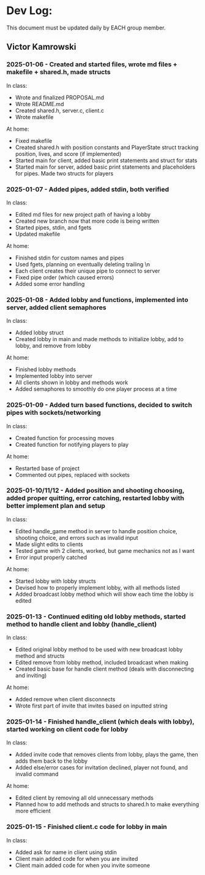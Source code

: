 # Dev Log:

This document must be updated daily by EACH group member.

## Victor Kamrowski

### 2025-01-06 - Created and started files, wrote md files + makefile + shared.h, made structs

In class:
- Wrote and finalized PROPOSAL.md
- Wrote README.md
- Created shared.h, server.c, client.c
- Wrote makefile

At home:
- Fixed makefile
- Created shared.h with position constants and PlayerState struct tracking position, lives, and score (if implemented)
- Started main for client, added basic print statements and struct for stats
- Started main for server, added basic print statements and placeholders for pipes. Made two structs for players

### 2025-01-07 - Added pipes, added stdin, both verified

In class:
- Edited md files for new project path of having a lobby
- Created new branch now that more code is being written
- Started pipes, stdin, and fgets
- Updated makefile

At home:
- Finished stdin for custom names and pipes
- Used fgets, planning on eventually deleting trailing \n
- Each client creates their unique pipe to connect to server
- Fixed pipe order (which caused errors)
- Added some error handling

### 2025-01-08 - Added lobby and functions, implemented into server, added client semaphores

In class:
- Added lobby struct
- Created lobby in main and made methods to initialize lobby, add to lobby, and remove from lobby

At home:
- Finished lobby methods
- Implemented lobby into server
- All clients shown in lobby and methods work
- Added semaphores to smoothly do one player process at a time

### 2025-01-09 - Added turn based functions, decided to switch pipes with sockets/networking

In class:
- Created function for processing moves
- Created function for notifying players to play

At home:
- Restarted base of project
- Commented out pipes, replaced with sockets

### 2025-01-10/11/12 - Added position and shooting choosing, added proper quitting, error catching, restarted lobby with better implement plan and setup

In class:
- Edited handle_game method in server to handle position choice, shooting choice, and errors such as invalid input
- Made slight edits to clients
- Tested game with 2 clients, worked, but game mechanics not as I want
- Error input properly catched

At home:
- Started lobby with lobby structs
- Devised how to properly implement lobby, with all methods listed
- Added broadcast lobby method which will show each time the lobby is edited

### 2025-01-13 - Continued editing old lobby methods, started method to handle client and lobby (handle_client)

In class:
- Edited original lobby method to be used with new broadcast lobby method and structs
- Edited remove from lobby method, included broadcast when making
- Created basic base for handle client method (deals with disconnecting and inviting)

At home:
- Added remove when client disconnects
- Wrote first part of invite that invites based on inputted string

### 2025-01-14 - Finished handle_client (which deals with lobby), started working on client code for lobby

In class:
- Added invite code that removes clients from lobby, plays the game, then adds them back to the lobby
- Added else/error cases for invitation declined, player not found, and invalid command

At home:
- Edited client by removing all old unnecessary methods
- Planned how to add methods and structs to shared.h to make everything more efficient

### 2025-01-15 - Finished client.c code for lobby in main

In class:
- Added ask for name in client using stdin
- Client main added code for when you are invited
- Client main added code for when you invite someone
